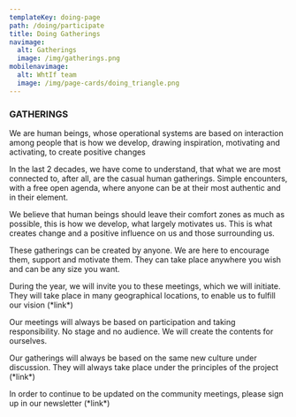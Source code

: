 ```yaml
---
templateKey: doing-page
path: /doing/participate
title: Doing Gatherings
navimage:
  alt: Gatherings
  image: /img/gatherings.png
mobilenavimage:
  alt: WhtIf team
  image: /img/page-cards/doing_triangle.png
---
```

### **GATHERINGS**

We are human beings, whose operational systems are based on interaction among people that is how we develop, drawing inspiration, motivating and activating, to create positive changes

In the last 2 decades, we have come to understand, that what we are most connected to, after all, are the casual human gatherings. Simple encounters, with a free open agenda, where anyone can be at their most authentic and in their element.

We believe that human beings should leave their comfort zones as much as possible, this is how we develop, what largely motivates us. This is what creates change and a positive influence on us and those surrounding us.

These gatherings can be created by anyone. We are here to encourage them, support and motivate them. They can take place anywhere you wish and can be any size you want.

During the year, we will invite you to these meetings, which we will initiate. They will take place in many geographical locations, to enable us to fulfill our vision (\*link\*)

Our meetings will always be based on participation and taking responsibility. No stage and no audience. We will create the contents for ourselves.

Our gatherings will always be based on the same new culture under discussion. They will always take place under the principles of the project (\*link\*)

In order to continue to be updated on the community meetings, please sign up in our newsletter (\*link\*)